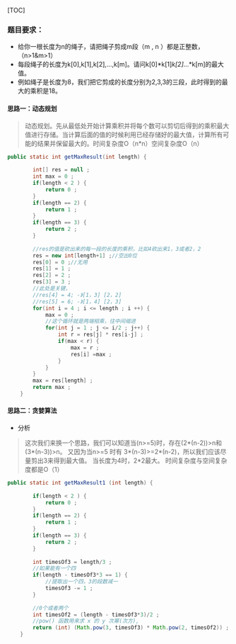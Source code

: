 [TOC]

### 题目要求：

- 给你一根长度为n的绳子，请把绳子剪成m段（m , n ）都是正整数，（n>1&m>1）
- 每段绳子的长度为k[0],k[1],k[2],...,k[m]。请问k[0]*k[1]*k[2]*...*k[m]的最大值。
- 例如绳子是长度为8，我们把它剪成的长度分别为2,3,3的三段，此时得到的最大的乘积是18。

#### 思路一：动态规划

> 动态规划。先从最低处开始计算乘积并将每个数可以剪切后得到的乘积最大值进行存储。当计算后面的值的时候利用已经存储好的最大值，计算所有可能的结果并保留最大的。时间复杂度O（n*n）空间复杂度O（n）

```java
public static int getMaxResult(int length) {
        
        int[] res = null ;
        int max = 0 ;
        if(length < 2 ) {
            return 0 ;
        }
        if(length == 2) {
            return 1 ;
        }
        if(length == 3) {
            return 2 ;
        }
        
    	//res的值是砍出来的每一段的长度的乘积，比如4砍出来1，3或者2，2
        res = new int[length+1] ;//空出0位
        res[0] = 0 ;//无用
        res[1] = 1 ;
        res[2] = 2 ;
        res[3] = 3 ;
        //此处是关键，
    	//res[4] = 4; -》[1，3] [2，2]
    	//res[5] = 6; -》[1，4] [2，3]
        for(int i = 4 ; i <= length ; i ++) {
            max = 0 ;
            //这个循环就是两端相乘，往中间缩进
            for(int j = 1 ; j <= i/2 ; j++) {
                int r = res[j] * res[i-j] ;
                if(max < r) {
                    max = r ;
                    res[i] =max ;
                }
            }
        }
        max = res[length] ;
        return max ;
    }
```



#### 思路二：贪婪算法

- 分析

> 这次我们来换一个思路，我们可以知道当(n>=5)时，存在(2*(n-2))>n和(3*(n-3))>n。
> 又因为当n>=5 时有 3*(n-3)>=2*(n-2)，所以我们应该尽量剪出3来得到最大值。
> 当长度为4时，2*2最大。
> 时间复杂度与空间复杂度都是O（1）

```java
public static int getMaxResult1 (int length) {
        
        if(length < 2 ) {
            return 0 ;
        }
        if(length == 2) {
            return 1 ;
        }
        if(length == 3) {
            return 2 ;
        }
        
        int timesOf3 = length/3 ;
    	//如果能有一个四
        if(length - timesOf3*3 == 1) {
            //提取出一个四，3的段数减一
            timesOf3 -= 1 ;
        }
        
    	//0个或者两个
        int timesOf2 = (length - timesOf3*3)/2 ;
        //pow() 函数用来求 x 的 y 次幂(次方),
        return (int) (Math.pow(3, timesOf3) * Math.pow(2, timesOf2)) ;
    }
```

